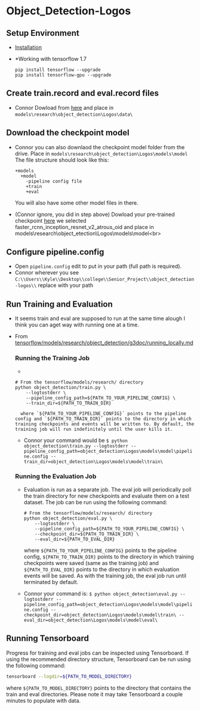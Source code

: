 # Object_Detection-Logos

## Setup Environment
* <a href='https://github.com/tensorflow/models/blob/master/research/object_detection/g3doc/installation.md'>Installation</a><br>
*  \*Working with tensorflow 1.7

	```
	pip install tensorflow --upgrade
	pip install tensorflow-gpu --upgrade
	```

## Create train.record and eval.record files
* Connor Dowload from <a href='https://drive.google.com/drive/u/1/folders/11HkDmKfCwm-H8lBktsSFNaZXsEc5cNqt'>here</a> and place in ```models\research\object_detection\Logos\data\```<br>

## Download the checkpoint model
* Connor you can also downlaod the checkpoint model folder from the drive. Place in ```models\research\object_detection\Logos\models\model```
The file structure should look like this:
	```
	+models
	  +model
	    -pipeline config file
	    +train
	    +eval
	```
	You will also have some other model files in there.

* (Connor ignore, you did in step above) Dowload your pre-trained checkpoint <a href='https://github.com/tensorflow/models/blob/master/research/object_detection/g3doc/detection_model_zoo.md'>here</a> we selected faster\_rcnn\_inception\_resnet\_v2\_atrous\_oid and place in models\research\object_etection\Logos\models\model\<br>

## Configure pipeline.config
* Open ```pipeline.config``` edit to put in your path (full path is required).
* Connor wherever you see ```C:\\Users\\Kyle\\Desktop\\college\\Senior_Project\\object_detection-logos\\``` replace with your path

## Run Training and Evaluation
* It seems train and eval are supposed to run at the same time alough I think you can aget way with running one at a time.

* From <a href='https://github.com/tensorflow/models/blob/master/research/object_detection/g3doc/running_locally.md'>tensorflow/models/research/object_detection/g3doc/running_locally.md</a><br>

	### Running the Training Job
	* 
	```
	# From the tensorflow/models/research/ directory
	python object_detection/train.py \
	    --logtostderr \
	    --pipeline_config_path=${PATH_TO_YOUR_PIPELINE_CONFIG} \
	    --train_dir=${PATH_TO_TRAIN_DIR}
	```
		where `${PATH_TO_YOUR_PIPELINE_CONFIG}` points to the pipeline config and `${PATH_TO_TRAIN_DIR}` points to the directory in which training checkpoints and events will be written to. By default, the training job will run indefinitely until the user kills it.

	* Connor your command would be ```$ python object_detection\train.py --logtostderr --pipeline_config_path=object_detection\Logos\models\model\pipeline.config --train_dir=object_detection\Logos\models\model\train\```

	### Running the Evaluation Job

	* Evaluation is run as a separate job. The eval job will periodically poll the train directory for new checkpoints and evaluate them on a test dataset. The job can be run using the following command:

		```
		# From the tensorflow/models/research/ directory
		python object_detection/eval.py \
		    --logtostderr \
		    --pipeline_config_path=${PATH_TO_YOUR_PIPELINE_CONFIG} \
		    --checkpoint_dir=${PATH_TO_TRAIN_DIR} \
		    --eval_dir=${PATH_TO_EVAL_DIR}
		```

		where `${PATH_TO_YOUR_PIPELINE_CONFIG}` points to the pipeline config, `${PATH_TO_TRAIN_DIR}` points to the directory in which training checkpoints were saved (same as the training job) and `${PATH_TO_EVAL_DIR}` points to the directory in which evaluation events will be saved. As with the training job, the eval job run until terminated by default.

	* Connor your command is: ```$ python object_detection\eval.py --logtostderr --pipeline_config_path=object_detection\Logos\models\model\pipeline.config --checkpoint_dir=object_detection\Logos\models\model\train\ --eval_dir=object_detection\Logos\models\model\eval\```

## Running Tensorboard

Progress for training and eval jobs can be inspected using Tensorboard. If
using the recommended directory structure, Tensorboard can be run using the
following command:

```bash
tensorboard --logdir=${PATH_TO_MODEL_DIRECTORY}
```

where `${PATH_TO_MODEL_DIRECTORY}` points to the directory that contains the
train and eval directories. Please note it may take Tensorboard a couple minutes
to populate with data.
